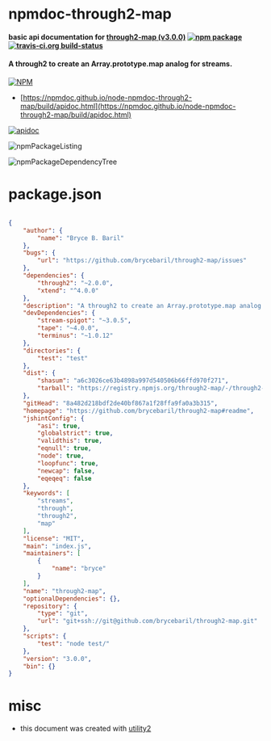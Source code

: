 # npmdoc-through2-map

#### basic api documentation for  [through2-map (v3.0.0)](https://github.com/brycebaril/through2-map#readme)  [![npm package](https://img.shields.io/npm/v/npmdoc-through2-map.svg?style=flat-square)](https://www.npmjs.org/package/npmdoc-through2-map) [![travis-ci.org build-status](https://api.travis-ci.org/npmdoc/node-npmdoc-through2-map.svg)](https://travis-ci.org/npmdoc/node-npmdoc-through2-map)

#### A through2 to create an Array.prototype.map analog for streams.

[![NPM](https://nodei.co/npm/through2-map.png?downloads=true&downloadRank=true&stars=true)](https://www.npmjs.com/package/through2-map)

- [https://npmdoc.github.io/node-npmdoc-through2-map/build/apidoc.html](https://npmdoc.github.io/node-npmdoc-through2-map/build/apidoc.html)

[![apidoc](https://npmdoc.github.io/node-npmdoc-through2-map/build/screenCapture.buildCi.browser.%252Ftmp%252Fbuild%252Fapidoc.html.png)](https://npmdoc.github.io/node-npmdoc-through2-map/build/apidoc.html)

![npmPackageListing](https://npmdoc.github.io/node-npmdoc-through2-map/build/screenCapture.npmPackageListing.svg)

![npmPackageDependencyTree](https://npmdoc.github.io/node-npmdoc-through2-map/build/screenCapture.npmPackageDependencyTree.svg)



# package.json

```json

{
    "author": {
        "name": "Bryce B. Baril"
    },
    "bugs": {
        "url": "https://github.com/brycebaril/through2-map/issues"
    },
    "dependencies": {
        "through2": "~2.0.0",
        "xtend": "^4.0.0"
    },
    "description": "A through2 to create an Array.prototype.map analog for streams.",
    "devDependencies": {
        "stream-spigot": "~3.0.5",
        "tape": "~4.0.0",
        "terminus": "~1.0.12"
    },
    "directories": {
        "test": "test"
    },
    "dist": {
        "shasum": "a6c3026ce63b4898a997d540506b66ffd970f271",
        "tarball": "https://registry.npmjs.org/through2-map/-/through2-map-3.0.0.tgz"
    },
    "gitHead": "8a482d218bdf2de40bf867a1f28ffa9fa0a3b315",
    "homepage": "https://github.com/brycebaril/through2-map#readme",
    "jshintConfig": {
        "asi": true,
        "globalstrict": true,
        "validthis": true,
        "eqnull": true,
        "node": true,
        "loopfunc": true,
        "newcap": false,
        "eqeqeq": false
    },
    "keywords": [
        "streams",
        "through",
        "through2",
        "map"
    ],
    "license": "MIT",
    "main": "index.js",
    "maintainers": [
        {
            "name": "bryce"
        }
    ],
    "name": "through2-map",
    "optionalDependencies": {},
    "repository": {
        "type": "git",
        "url": "git+ssh://git@github.com/brycebaril/through2-map.git"
    },
    "scripts": {
        "test": "node test/"
    },
    "version": "3.0.0",
    "bin": {}
}
```



# misc
- this document was created with [utility2](https://github.com/kaizhu256/node-utility2)
